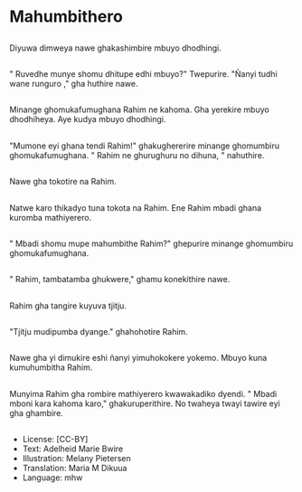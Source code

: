 # Mahumbithero

##
Diyuwa dimweya nawe ghakashimbire mbuyo dhodhingi.

##
" Ruvedhe munye shomu dhitupe edhi mbuyo?" Twepurire. "Ñanyi tudhi wane runguro ," gha huthire nawe.

##
Minange ghomukafumughana Rahim ne kahoma. Gha yerekire mbuyo dhodhiheya. Aye kudya mbuyo dhodhingi.

##
"Mumone eyi ghana tendi Rahim!" ghakughererire minange ghomumbiru ghomukafumughana. " Rahim ne ghurughuru no dihuna, " nahuthire.

##
Nawe gha tokotire na Rahim.

##
Natwe karo thikadyo tuna tokota na Rahim. Ene Rahim mbadi ghana kuromba mathiyerero.

##
" Mbadi shomu mupe mahumbithe Rahim?" ghepurire minange ghomumbiru ghomukafumughana.

##
" Rahim, tambatamba ghukwere," ghamu konekithire nawe.

##
Rahim gha tangire kuyuva tjitju.

##
"Tjitju mudipumba dyange." ghahohotire Rahim.

##
Nawe gha yi dimukire eshi ñanyi yimuhokokere yokemo. Mbuyo kuna kumuhumbitha Rahim.

##
Munyima Rahim gha rombire mathiyerero kwawakadiko dyendi. " Mbadi mboni kara kahoma karo," ghakuruperithire. No twaheya twayi tawire eyi gha ghambire.

##
* License: [CC-BY]
* Text: Adelheid Marie Bwire
* Illustration: Melany Pietersen
* Translation: Maria M Dikuua
* Language: mhw
